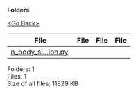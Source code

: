 **Folders**

[&lt;Go Back&gt;](../right.html)

  

<table><thead><tr class="header"><th><strong>File</strong></th><th><strong>File</strong></th><th><strong>File</strong></th><th><strong>File</strong></th></tr></thead><tbody><tr class="odd"><td><a href="n_body_simulation.py">n_body_si...ion.py</a> </td><td></td><td></td><td></td></tr></tbody></table>

Folders: 1  
Files: 1  
Size of all files: 11829 KB
